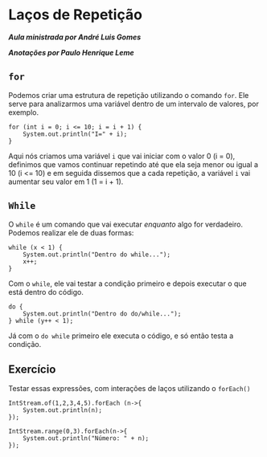 # Laços de Repetição

_**Aula ministrada por André Luis Gomes**_

_**Anotações por Paulo Henrique Leme**_

## `for`

Podemos criar uma estrutura de repetição utilizando o comando `for`. Ele serve para analizarmos uma variável dentro de um intervalo de valores, por exemplo.

```
for (int i = 0; i <= 10; i = i + 1) {
    System.out.println("I=" + i);
}
```

Aqui nós criamos uma variável `i` que vai iniciar com o valor 0 (i = 0), definimos que vamos continuar repetindo até que ela seja menor ou igual a 10 (i <= 10) e em seguida dissemos que a cada repetição, a variável `i` vai aumentar seu valor em 1 (1 = i + 1).

## `While`

O `while` é um comando que vai executar _enquanto_ algo for verdadeiro. Podemos realizar ele de duas formas:

```
while (x < 1) {
    System.out.println("Dentro do while...");
    x++;
}
```
Com o `while`, ele vai testar a condição primeiro e depois executar o que está dentro do código.

```
do {
    System.out.println("Dentro do do/while...");
} while (y++ < 1);
```
Já com o `do while` primeiro ele executa o código, e só então testa a condição.

## Exercício

Testar essas expressões, com interações de laços utilizando o `forEach()`

```
IntStream.of(1,2,3,4,5).forEach (n->{
    System.out.println(n);
});
```
```
IntStream.range(0,3).forEach(n->{
    System.out.println("Número: " + n);
});
```

